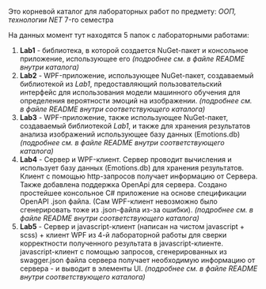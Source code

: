 Это корневой каталог для лабораторных работ по предмету: *ООП, технологии NET* 7-го семестра

На данных момент тут находятся 5 папок с лабораторными работами:

1. **Lab1** - библиотека, в которой создается NuGet-пакет и консольное приложение, использующее его *(подробнее см. в файле README внутри каталога)*
2. **Lab2** - WPF-приложение, использующее NuGet-пакет, создаваемый библиотекой из *Lab1*, предоставляющий пользовательский интерфейс для использования модели машинного обучения для определения вероятности эмоций на изображении. *(подробнее см. в файле README внутри соответствующего каталога)*
3. **Lab3** - WPF-приложение, также использующее NuGet-пакет, создаваемый библиотекой *Lab1*, и также для хранения результатов анализа изображений использующее базу данных (Emotions.db) *(подробнее см. в файле README внутри соответствующего каталога)*
4. **Lab4** - Сервер и WPF-клиент. Сервер проводит вычисления и использует базу данных (Emotions.db) для хранения результатов. Клиент с помощью http-запросов получает информацию от Сервера. Также добавлена поддержка OpenApi для сервера. Создано простейшее консольное C# приложение на основе спецификации OpenAPI .json файла. (Сам WPF-клиент невозможно было сгенерировать тоже из .json-файла из-за ошибки). *(подробнее см. в файле README внутри соответствующего каталога)*
5. **Lab5** - Сервер и javascript-клиент (написан на чистом javascript + scss) + клиент WPF из 4-й лабораторной работы для сверки корректности полученного результата в javascript-клиенте. javascript-клиент с помощью запросов, сгенерированных из swagger.json файла сервера получает необходимую информацию от сервера - и выводит в элементы UI. *(подробнее см. в файле README внутри соответствующего каталога)*